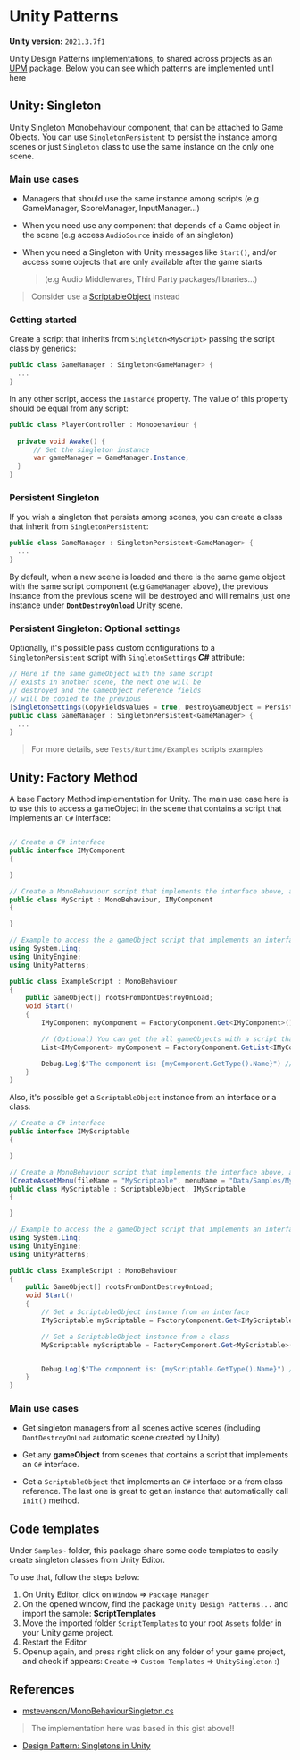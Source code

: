# Unity Patterns

**Unity version:** `2021.3.7f1`

Unity Design Patterns implementations, to shared across projects as an [UPM](https://docs.unity3d.com/Manual/cus-layout.html) package. Below you can see which patterns are implemented until here

## Unity: Singleton

Unity Singleton Monobehaviour component, that can be attached to Game Objects. You can use `SingletonPersistent` to persist the instance among scenes
or just `Singleton` class to use the same instance on the only one scene.

### Main use cases

- Managers that should use the same instance among scripts (e.g GameManager, ScoreManager, InputManager...)

- When you need use any component that depends of a Game object in the scene (e.g access `AudioSource` inside of an singleton)

- When you need a Singleton with Unity messages like `Start()`, and/or access some objects that are only available after the game starts
  > (e.g Audio Middlewares, Third Party packages/libraries...)

> Consider use a [ScriptableObject](https://docs.unity3d.com/Manual/class-ScriptableObject.html) instead

### Getting started

Create a script that inherits from `Singleton<MyScript>` passing the script class by generics:

```csharp
public class GameManager : Singleton<GameManager> {
  ...
}
```

In any other script, access the `Instance` property. The value of this property should be equal from any script:

```csharp
public class PlayerController : Monobehaviour {
  
  private void Awake() {
      // Get the singleton instance
      var gameManager = GameManager.Instance;
  }
}
```

### Persistent Singleton

If you wish a singleton that persists among scenes, you can create a class that inherit from `SingletonPersistent`:

```csharp
public class GameManager : SingletonPersistent<GameManager> {
  ...
}
```

By default, when a new scene is loaded and there is the same game object with the same script component (e.g `GameManager` above), the previous instance from the previous scene will be destroyed and will remains just one instance under **`DontDestroyOnload`** Unity scene.

### Persistent Singleton: Optional settings

Optionally, it's possible pass custom configurations to a `SingletonPersistent` script with `SingletonSettings` **_C#_** attribute:

```csharp
// Here if the same gameObject with the same script 
// exists in another scene, the next one will be
// destroyed and the GameObject reference fields
// will be copied to the previous 
[SingletonSettings(CopyFieldsValues = true, DestroyGameObject = PersistentDestroyOrder.NEXT)]
public class GameManager : SingletonPersistent<GameManager> {
  ...
}
```

> For more details, see `Tests/Runtime/Examples` scripts examples

## Unity: Factory Method

A base Factory Method implementation for Unity. The main use case here is to use this to access a gameObject in the scene that contains a script that implements an `C#` interface:

```csharp

// Create a C# interface
public interface IMyComponent
{

}

// Create a MonoBehaviour script that implements the interface above, and attach it to a gameObject in the scene
public class MyScript : MonoBehaviour, IMyComponent
{

}

// Example to access the a gameObject script that implements an interface
using System.Linq;
using UnityEngine;
using UnityPatterns;

public class ExampleScript : MonoBehaviour
{
    public GameObject[] rootsFromDontDestroyOnLoad;
    void Start()
    {
        IMyComponent myComponent = FactoryComponent.Get<IMyComponent>();

        // (Optional) You can get the all gameObjects with a script that implements an interface
        List<IMyComponent> myComponent = FactoryComponent.GetList<IMyComponent>();

        Debug.Log($"The component is: {myComponent.GetType().Name}") // Prints: MyScript
    }
}
```

Also, it's possible get a `ScriptableObject` instance from an interface or a class:

```csharp
// Create a C# interface
public interface IMyScriptable
{

}

// Create a MonoBehaviour script that implements the interface above, and attach it to a gameObject in the scene
[CreateAssetMenu(fileName = "MyScriptable", menuName = "Data/Samples/MyScriptable")]
public class MyScriptable : ScriptableObject, IMyScriptable
{

}

// Example to access the a gameObject script that implements an interface
using System.Linq;
using UnityEngine;
using UnityPatterns;

public class ExampleScript : MonoBehaviour
{
    public GameObject[] rootsFromDontDestroyOnLoad;
    void Start()
    {
        // Get a ScriptableObject instance from an interface
        IMyScriptable myScriptable = FactoryComponent.Get<IMyScriptable>();

        // Get a ScriptableObject instance from a class
        MyScriptable myScriptable = FactoryComponent.Get<MyScriptable>();


        Debug.Log($"The component is: {myScriptable.GetType().Name}") // Prints: MyScriptable
    }
}
```

### Main use cases

- Get singleton managers from all scenes active scenes (including `DontDestroyOnLoad` automatic scene created by Unity).

- Get any **gameObject** from scenes that contains a script that implements an `C#` interface.

- Get a `ScriptableObject` that implements an `C#` interface or a from class reference. The last one is great to get an instance that automatically call `Init()` method.

## Code templates

Under `Samples~` folder, this package share some code templates to easily create singleton classes from Unity Editor.

To use that, follow the steps below:

1. On Unity Editor, click on `Window` => `Package Manager`
2. On the opened window, find the package `Unity Design Patterns...` and import the sample: **ScriptTemplates**
3. Move the imported folder `ScriptTemplates` to your root `Assets` folder in your Unity game project.
4. Restart the Editor
5. Openup again, and press right click on any folder of your game project, and check if appears: `Create` => `Custom Templates` => `UnitySingleton` :)

## References

- [mstevenson/MonoBehaviourSingleton.cs](https://gist.github.com/mstevenson/4325117)

> The implementation here was based in this gist above!!

- [Design Pattern: Singletons in Unity](https://www.youtube.com/watch?v=Ova7l0UB26U)
